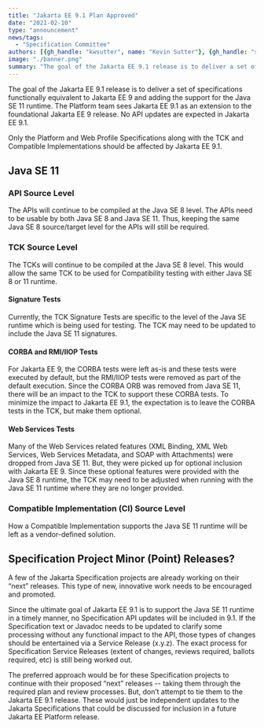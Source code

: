 ```yaml
---
title: "Jakarta EE 9.1 Plan Approved"
date: "2021-02-10"
type: "announcement"
news/tags:
  - "Specification Committee"
authors: [{gh_handle: "kwsutter", name: "Kevin Sutter"}, {gh_handle: "scottmarlow", name: "Scott Marlow"}, {gh_handle: "smillidge", name: "Steve Millidge"}]
image: "./banner.png"
summary: "The goal of the Jakarta EE 9.1 release is to deliver a set of specifications functionally equivalent to Jakarta EE 9 and adding the support for the Java SE 11 runtime. The Platform team sees Jakarta EE 9.1 as an extension to the foundational Jakarta EE 9 release."
---
```


The goal of the Jakarta EE 9.1 release is to deliver a set of specifications functionally equivalent to Jakarta EE 9 and adding the support for the Java SE 11 runtime. The Platform team sees Jakarta EE 9.1 as an extension to the foundational Jakarta EE 9 release. No API updates are expected in Jakarta EE 9.1.

Only the Platform and Web Profile Specifications along with the TCK and Compatible Implementations should be affected by Jakarta EE 9.1.

## Java SE 11
### API Source Level

The APIs will continue to be compiled at the Java SE 8 level. The APIs need to be usable by both Java SE 8 and Java SE 11. Thus, keeping the same Java SE 8 source/target level for the APIs will still be required.

### TCK Source Level

The TCKs will continue to be compiled at the Java SE 8 level. This would allow the same TCK to be used for Compatibility testing with either Java SE 8 or 11 runtime.

#### Signature Tests

Currently, the TCK Signature Tests are specific to the level of the Java SE runtime which is being used for testing.
The TCK may need to be updated to include the Java SE 11 signatures.

#### CORBA and RMI/IIOP Tests

For Jakarta EE 9, the CORBA tests were left as-is and these tests were executed by default, but the RMI/IIOP tests were removed as part of the default execution. Since the CORBA ORB was removed from Java SE 11, there will be an impact to the TCK to support these CORBA tests. To minimize the impact to Jakarta EE 9.1, the expectation is to leave the CORBA tests in the TCK, but make them optional.

#### Web Services Tests

Many of the Web Services related features (XML Binding, XML Web Services, Web Services Metadata, and SOAP with Attachments) were dropped from Java SE 11. But, they were picked up for optional inclusion with Jakarta EE 9.
Since these optional features were provided with the Java SE 8 runtime, the TCK may need to be adjusted when running with the Java SE 11 runtime where they are no longer provided.

### Compatible Implementation (CI) Source Level

How a Compatible Implementation supports the Java SE 11 runtime will be left as a vendor-defined solution.

## Specification Project Minor (Point) Releases?

A few of the Jakarta Specification projects are already working on their “next” releases. This type of new, innovative work needs to be encouraged and promoted.

Since the ultimate goal of Jakarta EE 9.1 is to support the Java SE 11 runtime in a timely manner, no Specification API updates will be included in 9.1. If the Specification text or Javadoc needs to be updated to clarify some processing without any functional impact to the API, those types of changes should be entertained via a Service Release (x.y.z). The exact process for Specification Service Releases (extent of changes, reviews required, ballots required, etc) is still being worked out.

The preferred approach would be for these Specification projects to continue with their proposed “next” releases -- taking them through the required plan and review processes. But, don’t attempt to tie them to the Jakarta EE 9.1 release. These would just be independent updates to the Jakarta Specifications that could be discussed for inclusion in a future Jakarta EE Platform release.
